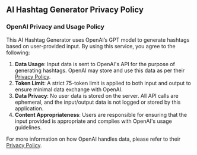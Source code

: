 ## AI Hashtag Generator Privacy Policy

### OpenAI Privacy and Usage Policy

This AI Hashtag Generator uses OpenAI’s GPT model to generate hashtags based on user-provided input. By using this service, you agree to the following:

1. **Data Usage**: Input data is sent to OpenAI's API for the purpose of generating hashtags. OpenAI may store and use this data as per their [Privacy Policy](https://openai.com/privacy/).
2. **Token Limit**: A strict 75-token limit is applied to both input and output to ensure minimal data exchange with OpenAI.
3. **Data Privacy**: No user data is stored on the server. All API calls are ephemeral, and the input/output data is not logged or stored by this application.
4. **Content Appropriateness**: Users are responsible for ensuring that the input provided is appropriate and complies with OpenAI's usage guidelines.

For more information on how OpenAI handles data, please refer to their [Privacy Policy](https://openai.com/privacy/).
